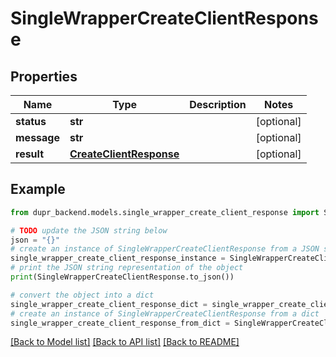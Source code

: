 # SingleWrapperCreateClientResponse


## Properties

Name | Type | Description | Notes
------------ | ------------- | ------------- | -------------
**status** | **str** |  | [optional] 
**message** | **str** |  | [optional] 
**result** | [**CreateClientResponse**](CreateClientResponse.md) |  | [optional] 

## Example

```python
from dupr_backend.models.single_wrapper_create_client_response import SingleWrapperCreateClientResponse

# TODO update the JSON string below
json = "{}"
# create an instance of SingleWrapperCreateClientResponse from a JSON string
single_wrapper_create_client_response_instance = SingleWrapperCreateClientResponse.from_json(json)
# print the JSON string representation of the object
print(SingleWrapperCreateClientResponse.to_json())

# convert the object into a dict
single_wrapper_create_client_response_dict = single_wrapper_create_client_response_instance.to_dict()
# create an instance of SingleWrapperCreateClientResponse from a dict
single_wrapper_create_client_response_from_dict = SingleWrapperCreateClientResponse.from_dict(single_wrapper_create_client_response_dict)
```
[[Back to Model list]](../README.md#documentation-for-models) [[Back to API list]](../README.md#documentation-for-api-endpoints) [[Back to README]](../README.md)


